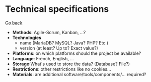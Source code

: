 # Technical specifications

[Go back](../index.md#specifications)

* **Methods**: Agile-Scrum, Kanban, ...?
* **Technologies**
    * name (MariaDB? MySQL? Java? PHP? Etc.)
    * version (at least? Up to? Exact value?)
* **Platforms**: on which platforms should the project be available?
* **Language**: French, English, ...
* **Storage**:What's used to store the data? (Database? File?)
* **Restrictions**: other restrictions like no cookies...
* **Materials**: are additional software/tools/components/... required?